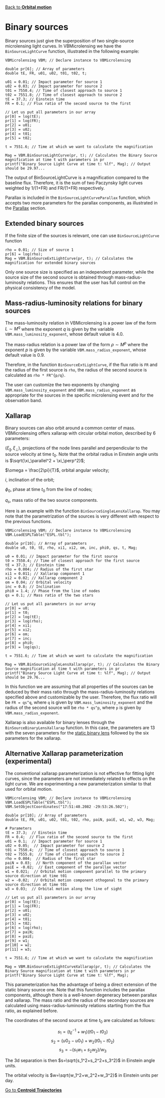 [Back to **Orbital motion**](OrbitalMotion.md)

# Binary sources

Binary sources just give the superposition of two single-source microlensing light curves. In VBMicrolensing we have the `BinSourceLightCurve` function, illustrated in the following example:

```
VBMicrolensing VBM; // Declare instance to VBMicrolensing

double pr[6]; // Array of parameters
double tE, FR, u01, u02, t01, t02, t;

u01 = 0.01; // Impact parameter for source 1
u02 = 0.03; // Impact parameter for source 2
t01 = 7550.4; // Time of closest approach to source 1
t02 = 7551.8; // Time of closest approach to source 2
tE = 37.3; // Einstein time
FR = 0.1; // Flux ratio of the second source to the first

// Let us put all parameters in our array
pr[0] = log(tE);
pr[1] = log(FR);
pr[2] = u01;
pr[3] = u02;
pr[4] = t01;
pr[5] = t02;

t = 7551.6; // Time at which we want to calculate the magnification

Mag = VBM.BinSourceLightCurve(pr, t); // Calculates the Binary Source magnification at time t with parameters in pr
printf("Binary Source Light Curve at time t: %lf", Mag); // Output should be 29.97...
```

The output of BinSourceLightCurve is a magnification compared to the baseline flux. Therefore, it is the sum of two Paczynsky light curves weighted by 1/(1+FR) and FR/(1+FR) respectively.

Parallax is included in the `BinSourceLightCurveParallax` function, which accepts two more parameters for the parallax components, as illustrated in the [Parallax](Parallax.md) section.

## Extended binary sources

If the finite size of the sources is relevant, one can use `BinSourceLightCurve` function

```
rho = 0.01; // Size of source 1
pr[6] = log(rho); 
Mag = VBM.BinSourceExtLightCurve(pr, t); // Calculates the magnification for extended binary sources
```

Only one source size is specified as an independent parameter, while the source size of the second source is obtained through mass-radius-luminosity relations. This ensures that the user has full control on the physical consistency of the model.

## Mass-radius-luminosity relations for binary sources

The mass-luminosity relation in VBMicrolensing is a power law of the form $L \sim M^q$ where the exponent $q$ is given by the variable `VBM.mass_luminosity_exponent`, whose default value is $4.0$.

The mass-radius relation is a power law of the form $\rho \sim M^p$ where the exponent $p$ is given by the variable `VBM.mass_radius_exponent`, whose default value is $0.9$.

Therefore, in the function `BinSourceExtLightCurve`, if the flux ratio is `FR` and the radius of the first source is `rho`, the radius of the second source is calculated as `rho * FR^{p/q}`.

The user can customize the two exponents by changing `VBM.mass_luminosity_exponent` and `VBM.mass_radius_exponent` as appropriate for the sources in the specific microlensing event and for the observation band.

## Xallarap

Binary sources can also orbit around a common center of mass. VBMicrolensing offers xallarap with circular orbital motion, described by 6 parameters:

$(\xi_\parallel, \xi_\perp)$, projections of the node lines parallel and perpendicular to the source velocity at time $t_0$. Note that the orbital radius in Einstein angle units is $\sqrt{\xi_\parallel^2 + \xi_\perp^2}$;

$\omega = \frac{2\pi}{T}$, orbital angular velocity;

$i$, inclination of the orbit;

$\phi_0$, phase at time $t_0$ from the line of nodes;

$q_s$, mass ratio of the two source components.

Here is an example with the function `BinSourceSingleLensXallarap`. You may note that the parametrization of the sources is very different with respect to the previous functions.

```
VBMicrolensing VBM; // Declare instance to VBMicrolensing
VBM.LoadESPLTable("ESPL.tbl");

double pr[10]; // Array of parameters
double u0, t0, tE, rho, xi1, xi2, om, inc, phi0, qs, t, Mag;

u0 = 0.01; // Impact parameter for the first source
t0 = 7550.4; // Time of closest approach for the first source
tE = 37.3; // Einstein time
rho = 0.004; // Radius of the first star
xi1 = 0.011; // Xallarap component 1
xi2 = 0.02; // Xallarap component 2
om = 0.04; // Orbital velocity
inc = 0.8; // Inclination
phi0 = 1.4; // Phase from the line of nodes
qs = 0.1; // Mass ratio of the two stars

// Let us put all parameters in our array
pr[0] = u0;
pr[1] = t0;
pr[2] = log(tE);
pr[3] = log(rho);
pr[4] = xi1;
pr[5] = xi2;
pr[6] = om;
pr[7] = inc;
pr[8] = phi0;
pr[9] = log(qs);

t = 7551.6; // Time at which we want to calculate the magnification

Mag = VBM.BinSourceSingleLensXallarap(pr, t); // Calculates the Binary Source magnification at time t with parameters in pr
printf("Binary Source Light Curve at time t: %lf", Mag); // Output should be 29.76...
```

In this function we are assuming that all properties of the sources can be deduced by their mass ratio through the mass-radius-luminosity relations specified above and customizable by the user. Therefore, the flux ratio will be `FR = qs^q`, where `q` is given by `VBM.mass_luminosity_exponent` and the radius of the second source will be `rho * qs^p`, where `p` is given by `VBM.mass_radius_exponent`.

Xallarap is also available for binary lenses through the `BinSourceBinaryLensXallarap` function. In this case, the parameters are 13 with the seven parameters for the [static binary lens](BinaryLenses.md) followed by the six parameters for the xallarap.


## Alternative Xallarap parameterization (experimental)

The conventional xallarap parameterization is not effective for fitting light curves, since the parameters are not immediately related to effects on the light curve. We are experimenting a new parameterization similar to that used for orbital motion.

```
VBMicrolensing VBM; // Declare instance to VBMicrolensing
VBM.LoadESPLTable("ESPL.tbl");
VBM.SetObjectCoordinates("17:51:40.2082 -29:53:26.502");

double pr[10]; // Array of parameters
double tE, FR, u01, u02, t01, t02, rho, paiN, paiE, w1, w2, w3, Mag;

# Parameters
tE = 37.3;  // Einstein time
FR = 0.4;  // Flux ratio of the second source to the first
u01 = 0.1;  // Impact parameter for source 1
u02 = 0.05;  // Impact parameter for source 2
t01 = 7550.4;  // Time of closest approach to source 1
t02 = 7555.8;  // Time of closest approach to source 2
rho = 0.004;  // Radius of the first star
paiN = 0.03;  // North component of the parallax vector
paiE = -0.02;  // East component of the parallax vector
w1 = 0.021;  // Orbital motion component parallel to the primary source direction at time t01
w2 = -0.02;  // Orbital motion component othogonal to the primary source direction at time t01
w3 = 0.03;  // Orbital motion along the line of sight

// Let us put all parameters in our array
pr[0] = log(tE);
pr[1] = log(FR);
pr[2] = u01;
pr[3] = u02;
pr[4] = t01;
pr[5] = t02;
pr[6] = log(rho);
pr[7] = paiN;
pr[8] = paiE;
pr[9] = w1;
pr[10] = w2;
pr[11] = w3;

t = 7551.6; // Time at which we want to calculate the magnification

Mag = VBM.BinSourceExtLightCurveXallarap(pr, t); // Calculates the Binary Source magnification at time t with parameters in pr
printf("Binary Source Light Curve at time t: %lf", Mag); 
```

This parameterization has the advantage of being a direct extension of the static binary source one. Note that this function includes the parallax components, although there is a well-known degeneracy between parallax and xallarap. The mass ratio and the radius of the secondary sources are calculated using mass-radius-luminosity relations starting from the flux ratio, as explained before.

The coordinates of the second source at time $t_0$ are calculated as follows:

$$ s_1 = (t_E^{-1} + w_1)(t0_1-t0_2)$$
$$ s_2 = (u0_2-u0_1) + w_2(t0_1-t0_2)$$
$$s_3= -(s_1 w_1+s_2 w_2)/w_3$$

The 3d separation is then $s=\sqrt{s_1^2+s_2^2+s_3^2}$ in Einstein angle units.

The orbital velocity is $w=\sqrt{w_1^2+w_2^2+w_3^2}$ in Einstein units per day.

[Go to **Centroid Trajectories**](CentroidTrajectories.md)
